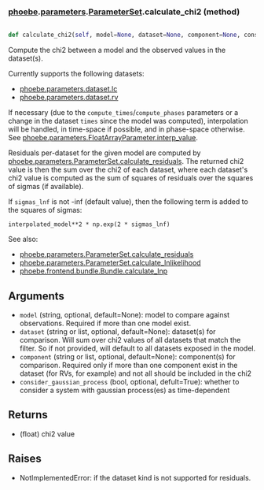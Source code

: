 ### [phoebe](phoebe.md).[parameters](phoebe.parameters.md).[ParameterSet](phoebe.parameters.ParameterSet.md).calculate_chi2 (method)


```py

def calculate_chi2(self, model=None, dataset=None, component=None, consider_gaussian_process=True)

```



Compute the chi2 between a model and the observed values in the dataset(s).

Currently supports the following datasets:
* [phoebe.parameters.dataset.lc](phoebe.parameters.dataset.lc.md)
* [phoebe.parameters.dataset.rv](phoebe.parameters.dataset.rv.md)

If necessary (due to the `compute_times`/`compute_phases` parameters
or a change in the dataset `times` since the model was computed),
interpolation will be handled, in time-space if possible, and in
phase-space otherwise. See
[phoebe.parameters.FloatArrayParameter.interp_value](phoebe.parameters.FloatArrayParameter.interp_value.md).

Residuals per-dataset for the given model are computed by
[phoebe.parameters.ParameterSet.calculate_residuals](phoebe.parameters.ParameterSet.calculate_residuals.md).  The returned
chi2 value is then the sum over the chi2 of each dataset, where each
dataset's chi2 value is computed as the sum of squares of residuals
over the squares of sigmas (if available).

If `sigmas_lnf` is not -inf (default value), then the following term
is added to the squares of sigmas:

`interpolated_model**2 * np.exp(2 * sigmas_lnf)`


See also:
* [phoebe.parameters.ParameterSet.calculate_residuals](phoebe.parameters.ParameterSet.calculate_residuals.md)
* [phoebe.parameters.ParameterSet.calculate_lnlikelihood](phoebe.parameters.ParameterSet.calculate_lnlikelihood.md)
* [phoebe.frontend.bundle.Bundle.calculate_lnp](phoebe.frontend.bundle.Bundle.calculate_lnp.md)

Arguments
-----------
* `model` (string, optional, default=None): model to compare against
    observations.  Required if more than one model exist.
* `dataset` (string or list, optional, default=None): dataset(s) for comparison.
    Will sum over chi2 values of all datasets that match the filter.  So
    if not provided, will default to all datasets exposed in the model.
* `component` (string or list, optional, default=None): component(s) for
    comparison.  Required only if more than one component exist in the
    dataset (for RVs, for example) and not all should be included in
    the chi2
* `consider_gaussian_process` (bool, optional, defult=True): whether
    to consider a system with gaussian process(es) as time-dependent

Returns
-----------
* (float) chi2 value

Raises
----------
* NotImplementedError: if the dataset kind is not supported for residuals.


